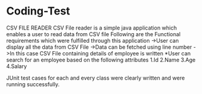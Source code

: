 # Coding-Test
CSV FILE READER
CSV File reader is a simple java application which enables a user to read data from CSV file
Following are the Functional requirements which were fulfilled through this application
->User can display all the data from CSV File
->Data can be fetched using line number
->In this case CSV File containing details of employee is written
     *User can search for an employee based on the following attributes
          1.Id
          2.Name
          3.Age
          4.Salary
       
       
JUnit test cases for each and every class were clearly written and were running successfully. 

